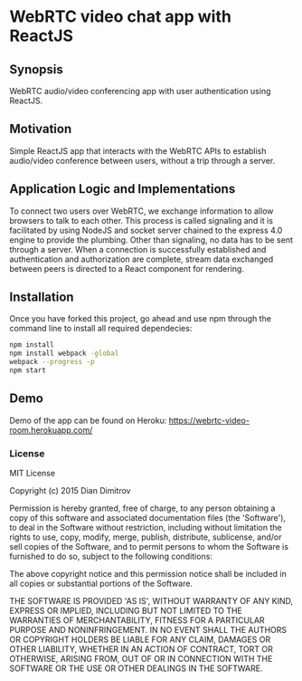 # WebRTC video chat app with ReactJS
## Synopsis
WebRTC audio/video conferencing app with user authentication using ReactJS.
## Motivation
Simple ReactJS app that interacts with the WebRTC APIs to establish audio/video conference between users, without a trip through a server.
## Application Logic and Implementations
To connect two users over WebRTC, we exchange information to allow browsers to talk to each other. This process is called signaling and it is facilitated by using NodeJS and socket server chained to the express 4.0 engine to provide the plumbing. Other than signaling, no data has to be sent through a server. When a connection is successfully established and authentication and authorization are complete, stream data exchanged between peers is directed to a React component for rendering.

## Installation

Once you have forked this project, go ahead and use npm through the command line to install all required dependecies:

```bash
npm install
npm install webpack -global
webpack --progress -p
npm start
```

## Demo

Demo of the app can be found on Heroku:
https://webrtc-video-room.herokuapp.com/

### License

MIT License

Copyright (c) 2015 Dian Dimitrov

Permission is hereby granted, free of charge, to any person obtaining a copy of this software and associated documentation files (the 'Software'), to deal in the Software without restriction, including without limitation the rights to use, copy, modify, merge, publish, distribute, sublicense, and/or sell copies of the Software, and to permit persons to whom the Software is furnished to do so, subject to the following conditions:

The above copyright notice and this permission notice shall be included in all copies or substantial portions of the Software.

THE SOFTWARE IS PROVIDED 'AS IS', WITHOUT WARRANTY OF ANY KIND, EXPRESS OR IMPLIED, INCLUDING BUT NOT LIMITED TO THE WARRANTIES OF MERCHANTABILITY, FITNESS FOR A PARTICULAR PURPOSE AND NONINFRINGEMENT. IN NO EVENT SHALL THE AUTHORS OR COPYRIGHT HOLDERS BE LIABLE FOR ANY CLAIM, DAMAGES OR OTHER LIABILITY, WHETHER IN AN ACTION OF CONTRACT, TORT OR OTHERWISE, ARISING FROM, OUT OF OR IN CONNECTION WITH THE SOFTWARE OR THE USE OR OTHER DEALINGS IN THE SOFTWARE.
